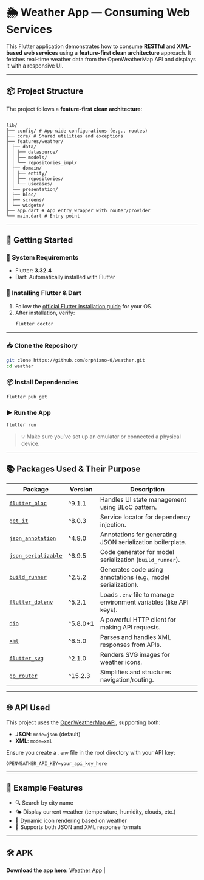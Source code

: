 # 🌦️ Weather App — Consuming Web Services

This Flutter application demonstrates how to consume **RESTful** and **XML-based web services** using a **feature-first clean architecture** approach. It fetches real-time weather data from the OpenWeatherMap API and displays it with a responsive UI.

---

## 📦 Project Structure

The project follows a **feature-first clean architecture**:

```

lib/
├── config/ # App-wide configurations (e.g., routes)
├── core/ # Shared utilities and exceptions
├── features/weather/
│ ├── data/
│ │ ├── datasource/
│ │ ├── models/
│ │ └── repositories_impl/
│ ├── domain/
│ │ ├── entity/
│ │ ├── repositories/
│ │ └── usecases/
│ └── presentation/
│ ├── bloc/
│ ├── screens/
│ └── widgets/
├── app.dart # App entry wrapper with router/provider
└── main.dart # Entry point

```

---

## 🚀 Getting Started

### 🧰 System Requirements

- Flutter: **3.32.4**
- Dart: Automatically installed with Flutter

### 💾 Installing Flutter & Dart

1. Follow the [official Flutter installation guide](https://docs.flutter.dev/get-started/install) for your OS.
2. After installation, verify:
   ```bash
   flutter doctor
   ```

---

### 📥 Clone the Repository

```bash
git clone https://github.com/orphiano-0/weather.git
cd weather
```

### 📦 Install Dependencies

```bash
flutter pub get
```

### ▶️ Run the App

```bash
flutter run
```

> 💡 Make sure you’ve set up an emulator or connected a physical device.

---

## 📚 Packages Used & Their Purpose

| Package                                                           | Version  | Description                                                        |
| ----------------------------------------------------------------- | -------- | ------------------------------------------------------------------ |
| [`flutter_bloc`](https://pub.dev/packages/flutter_bloc)           | ^9.1.1   | Handles UI state management using BLoC pattern.                    |
| [`get_it`](https://pub.dev/packages/get_it)                       | ^8.0.3   | Service locator for dependency injection.                          |
| [`json_annotation`](https://pub.dev/packages/json_annotation)     | ^4.9.0   | Annotations for generating JSON serialization boilerplate.         |
| [`json_serializable`](https://pub.dev/packages/json_serializable) | ^6.9.5   | Code generator for model serialization (`build_runner`).           |
| [`build_runner`](https://pub.dev/packages/build_runner)           | ^2.5.2   | Generates code using annotations (e.g., model serialization).      |
| [`flutter_dotenv`](https://pub.dev/packages/flutter_dotenv)       | ^5.2.1   | Loads `.env` file to manage environment variables (like API keys). |
| [`dio`](https://pub.dev/packages/dio)                             | ^5.8.0+1 | A powerful HTTP client for making API requests.                    |
| [`xml`](https://pub.dev/packages/xml)                             | ^6.5.0   | Parses and handles XML responses from APIs.                        |
| [`flutter_svg`](https://pub.dev/packages/flutter_svg)             | ^2.1.0   | Renders SVG images for weather icons.                              |
| [`go_router`](https://pub.dev/packages/go_router)                 | ^15.2.3  | Simplifies and structures navigation/routing.                      |

---

## 🌐 API Used

This project uses the [OpenWeatherMap API](https://openweathermap.org/api), supporting both:

- **JSON**: `mode=json` (default)
- **XML**: `mode=xml`

Ensure you create a `.env` file in the root directory with your API key:

```
OPENWEATHER_API_KEY=your_api_key_here
```

---

## 🧪 Example Features

- 🔍 Search by city name
- 🌤 Display current weather (temperature, humidity, clouds, etc.)
- 🧩 Dynamic icon rendering based on weather
- 💾 Supports both JSON and XML response formats

---

## 🛠️ APK

**Download the app here:**
[Weather App](https://drive.google.com/drive/folders/1o3-IKcYyATYBD0VmRg4cob638qdq5MKJ?usp=sharing) |
